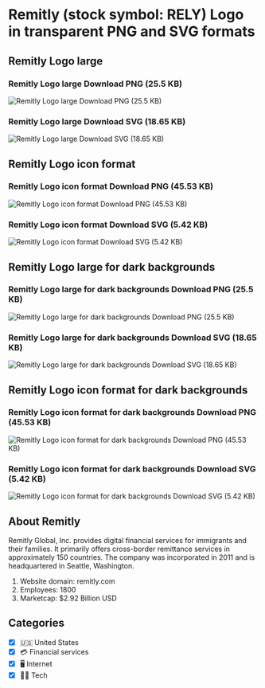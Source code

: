 # Remitly (stock symbol: RELY) Logo in transparent PNG and SVG formats

## Remitly Logo large

### Remitly Logo large Download PNG (25.5 KB)

![Remitly Logo large Download PNG (25.5 KB)](/img/orig/RELY_BIG-236238ea.png)

### Remitly Logo large Download SVG (18.65 KB)

![Remitly Logo large Download SVG (18.65 KB)](/img/orig/RELY_BIG-2602fd72.svg)

## Remitly Logo icon format

### Remitly Logo icon format Download PNG (45.53 KB)

![Remitly Logo icon format Download PNG (45.53 KB)](/img/orig/RELY-3859231e.png)

### Remitly Logo icon format Download SVG (5.42 KB)

![Remitly Logo icon format Download SVG (5.42 KB)](/img/orig/RELY-83231170.svg)

## Remitly Logo large for dark backgrounds

### Remitly Logo large for dark backgrounds Download PNG (25.5 KB)

![Remitly Logo large for dark backgrounds Download PNG (25.5 KB)](/img/orig/RELY_BIG.D-c9afc882.png)

### Remitly Logo large for dark backgrounds Download SVG (18.65 KB)

![Remitly Logo large for dark backgrounds Download SVG (18.65 KB)](/img/orig/RELY_BIG.D-f7f26398.svg)

## Remitly Logo icon format for dark backgrounds

### Remitly Logo icon format for dark backgrounds Download PNG (45.53 KB)

![Remitly Logo icon format for dark backgrounds Download PNG (45.53 KB)](/img/orig/RELY.D-41ce7e39.png)

### Remitly Logo icon format for dark backgrounds Download SVG (5.42 KB)

![Remitly Logo icon format for dark backgrounds Download SVG (5.42 KB)](/img/orig/RELY.D-4a310565.svg)

## About Remitly

Remitly Global, Inc. provides digital financial services for immigrants and their families. It primarily offers cross-border remittance services in approximately 150 countries. The company was incorporated in 2011 and is headquartered in Seattle, Washington.

1. Website domain: remitly.com
2. Employees: 1800
3. Marketcap: $2.92 Billion USD


## Categories
- [x] 🇺🇸 United States
- [x] 💳 Financial services
- [x] 🖥️ Internet
- [x] 👩‍💻 Tech
